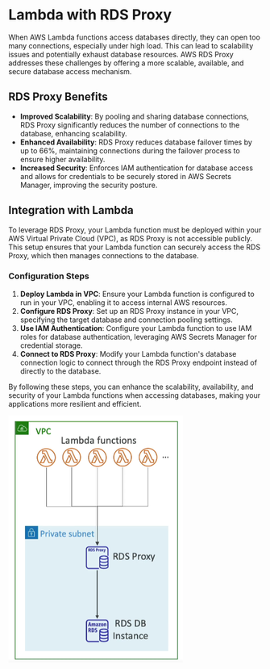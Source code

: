 # Lambda with RDS Proxy

When AWS Lambda functions access databases directly, they can open too many connections, especially under high load. This can lead to scalability issues and potentially exhaust database resources. AWS RDS Proxy addresses these challenges by offering a more scalable, available, and secure database access mechanism.

## RDS Proxy Benefits

- **Improved Scalability**: By pooling and sharing database connections, RDS Proxy significantly reduces the number of connections to the database, enhancing scalability.
- **Enhanced Availability**: RDS Proxy reduces database failover times by up to 66%, maintaining connections during the failover process to ensure higher availability.
- **Increased Security**: Enforces IAM authentication for database access and allows for credentials to be securely stored in AWS Secrets Manager, improving the security posture.

## Integration with Lambda

To leverage RDS Proxy, your Lambda function must be deployed within your AWS Virtual Private Cloud (VPC), as RDS Proxy is not accessible publicly. This setup ensures that your Lambda function can securely access the RDS Proxy, which then manages connections to the database.

### Configuration Steps

1. **Deploy Lambda in VPC**: Ensure your Lambda function is configured to run in your VPC, enabling it to access internal AWS resources.
2. **Configure RDS Proxy**: Set up an RDS Proxy instance in your VPC, specifying the target database and connection pooling settings.
3. **Use IAM Authentication**: Configure your Lambda function to use IAM roles for database authentication, leveraging AWS Secrets Manager for credential storage.
4. **Connect to RDS Proxy**: Modify your Lambda function's database connection logic to connect through the RDS Proxy endpoint instead of directly to the database.

By following these steps, you can enhance the scalability, availability, and security of your Lambda functions when accessing databases, making your applications more resilient and efficient.

![Lambda with RDS Proxy](../resources/images/lambda/lambda-rds-proxy.png)
